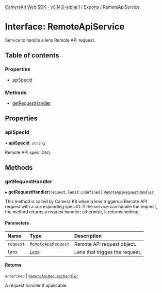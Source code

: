 [CameraKit Web SDK - v0.14.0-alpha.1](../README.md) / [Exports](../modules.md) / RemoteApiService

# Interface: RemoteApiService

Service to handle a lens Remote API request.

## Table of contents

### Properties

- [apiSpecId](RemoteApiService.md#apispecid)

### Methods

- [getRequestHandler](RemoteApiService.md#getrequesthandler)

## Properties

### apiSpecId

• **apiSpecId**: `string`

Remote API spec ID(s).

## Methods

### getRequestHandler

▸ **getRequestHandler**(`request`, `lens`): `undefined` \| [`RemoteApiRequestHandler`](../modules.md#remoteapirequesthandler)

This method is called by Camera Kit when a lens triggers a Remote API request with a corresponding spec ID.
If the service can handle the request, the method returns a request handler; otherwise, it returns nothing.

#### Parameters

| Name | Type | Description |
| :------ | :------ | :------ |
| `request` | [`RemoteApiRequest`](RemoteApiRequest.md) | Remote API request object. |
| `lens` | [`Lens`](Lens.md) | Lens that trigges the request. |

#### Returns

`undefined` \| [`RemoteApiRequestHandler`](../modules.md#remoteapirequesthandler)

A request handler if applicable.
